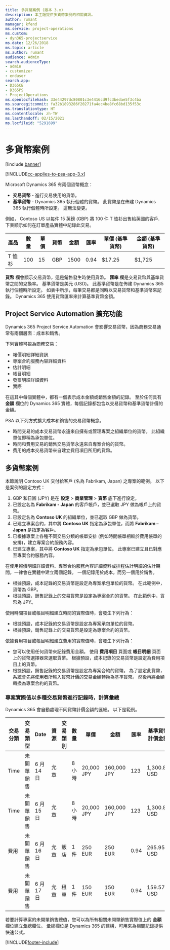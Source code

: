 ```yaml
---
title: 多貨幣案例 (版本 3.x)
description: 本主題提供多貨幣案例的相關資訊。
author: rumant
manager: kfend
ms.service: project-operations
ms.custom:
- dyn365-projectservice
ms.date: 12/26/2018
ms.topic: article
ms.author: rumant
audience: Admin
search.audienceType:
- admin
- customizer
- enduser
search.app:
- D365CE
- D365PS
- ProjectOperations
ms.openlocfilehash: 33e44297dc80801c3e4416cd9fc3bedae5f3c4ba
ms.sourcegitcommit: fa32b1893286f20271fa4ec4be8fc68bd135f53c
ms.translationtype: HT
ms.contentlocale: zh-TW
ms.lasthandoff: 02/15/2021
ms.locfileid: "5291699"
---
```

# <a name="multiple-currency-scenarios"></a>多貨幣案例

[!include [banner](../includes/psa-now-project-operations.md)]

[!INCLUDE[cc-applies-to-psa-app-3.x](../includes/cc-applies-to-psa-app-3x.md)]

Microsoft Dynamics 365 有兩個貨幣概念：

- **交易貨幣** - 進行交易使用的貨幣。 
- **基準貨幣** - Dynamics 365 執行個體的貨幣。 此貨幣是在佈建 Dynamics 365 執行個體時所設定。 這無法變更。

例如， Contoso US 以每件 15 英鎊 (GBP) 將 100 件 T 恤衫出售給英國的客戶. 下表顯示如何在訂單產品實體中記錄此交易。

| 產品 | 數量 | 單價 | 貨幣 | 金額 | 匯率 | 單價 (基準貨幣)| 金額 (基準貨幣)|
|---------|----------|----------------|----------|--------|---------------|----------------------|--------------|
| T 恤衫 | 100      | 15             | GBP      | 1500   | 0.94          | $17.25               | $1,725       |

**貨幣** 欄會顯示交易貨幣，這是銷售發生時使用貨幣。 **匯率** 欄是交易貨幣與基準貨幣之間的兌換率。 基準貨幣是美元 (USD)。 此基準貨幣是在佈建 Dynamics 365 執行個體時所設定。
如表中所示，每筆交易都是同時以交易貨幣和基準貨幣來記錄。 Dynamics 365 使用貨幣匯率來計算基準貨幣金額。

## <a name="project-service-automation-extensions"></a>Project Service Automation 擴充功能

Dynamics 365 Project Service Automation 會影響交易貨幣，因為商務交易通常有兩個層面：成本和銷售。

下列實體可視為商務交易：

- 報價明細詳細資訊
- 專案合約服務內容詳細資料
- 估計明細
- 帳目明細
- 發票明細詳細資料
- 實際

在這其中每個實體中，都有一個表示成本金額或銷售金額的記錄。 至於任何具有 **金額** 欄位的 Dynamics 365 實體，每個記錄都包含以交易貨幣和基準貨幣計價的金額。 

PSA 以下列方式擴大成本和銷售的交易貨幣概念。

- 時間交易的成本交易貨幣永遠來自擁有或管理專案之組織單位的貨幣。 此組織單位即稱為承包單位。
- 時間和費用交易的銷售交易貨幣永遠來自專案合約的貨幣。
- 費用的成本交易貨幣來自建立費用項目所用的貨幣。

## <a name="multiple-currency-scenario"></a>多貨幣案例

本節說明 Contoso UK 交付給客戶 (名為 Fabrikam, Japan) 之專案的範例。 以下是案例的設定方式：

1. GBP 和日圓 (JPY) 是在 **設定** \> **商業管理** \> **貨幣** 底下進行設定。 
2. 已設定名為 **Fabrikam - Japan** 的客戶帳戶，並已選取 JPY 做為帳戶上的貨幣。
3. 已設定名為 **Contoso UK** 的組織單位，並已選取 GBP 做為貨幣。
4. 已建立專案合約，其中將 **Contoso UK** 指定為承包單位，而將 **Fabrikam – Japan** 是指定為客戶。
5. 已根據專案上各種不同交易分類的帳單安排 (例如時間帳單相較於費用帳單的安排)，建立專案合約服務內容。
6. 已建立專案，其中將 **Contoso UK** 指定為承包單位。 此專案已建立且已對應至專案合約服務內容。


在使用報價明細詳細資料、專案合約服務內容詳細資料或排程估計明細的估計期間，一律會在實體中建立兩個記錄。 一個記錄用於成本，而另一個用於銷售。

- 根據預設，成本記錄的交易貨幣是設定為專案承包單位的貨幣。 在此範例中，貨幣為 GBP。
- 根據預設，銷售記錄上的交易貨幣是設定為專案合約的貨幣。 在此範例中，貨幣為 JPY。

使用時間項目或帳目明細建立時間的實際值時，會發生下列行為：

- 根據預設，成本記錄的交易貨幣是設定為專案承包單位的貨幣。
- 根據預設，銷售記錄上的交易貨幣是設定為專案合約的貨幣。

依據費用項目或帳目明細建立費用的實際值時，會發生下列行為：

- 您可以使用任何貨幣來記錄費用金額。 使用 **費用項目** 頁面或 **帳目明細** 頁面上的貨幣選擇器來選取貨幣。 根據預設，成本記錄的交易貨幣是設定為費用項目上的貨幣。 
- 根據預設，銷售記錄的交易貨幣是設定為專案合約的貨幣。 為了設定此貨幣，系統會先將使用者所輸入貨幣計價的交易金額轉換為基準貨幣。 然後再將金額轉換為專案合約的貨幣。 

### <a name="computing-roll-ups-when-project-actuals-are-recorded-in-multiple-transaction-currencies"></a>專案實際值以多種交易貨幣進行記錄時，計算彙總

Dynamics 365 會自動處理不同貨幣計價金額的匯總。 以下是範例。

| 交易分類 | 交易類型| Date   | 資源 | 交易類別 | 數量 | 單價 | 金額      | 匯率 | 基準貨幣計價金額 |
|-------------------|------------------|--------|----------|----------------------|----------|--------------|-------------|---------------|----------------|
| Time              | 未開單銷售   | 6 月 14 日 | 允章  |                      | 8 小時    | 20,000 JPY    | 160,000 JPY | 123           | 1,300.81 USD    |
| Time              | 未開單銷售   | 6 月 15 日 | 允章  |                      | 8 小時    | 20,000 JPY    | 160,000 JPY | 123           | 1,300.81 USD    |
| 費用           | 未開單銷售   | 6 月 16 日 | 允章  | 飯店                | 1 件     | 250 EUR      | 250 EUR     | 0.94          | 265.95 USD     |
| 費用           | 未開單銷售   | 6 月 17 日 | 允章  | 租車           | 1 件     | 150 EUR      | 150 EUR     | 0.94          | 159.57 USD     |

若要計算專案的未開單銷售總值，您可以為所有相關未開單銷售實際值上的 **金額** 欄位建立彙總欄位。 彙總欄位是 Dynamics 365 的建構，可用來為相關記錄提供快速公式。


[!INCLUDE[footer-include](../includes/footer-banner.md)]
